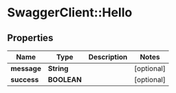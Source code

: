 # SwaggerClient::Hello

## Properties
Name | Type | Description | Notes
------------ | ------------- | ------------- | -------------
**message** | **String** |  | [optional] 
**success** | **BOOLEAN** |  | [optional] 


